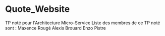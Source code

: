 # Quote_Website
TP noté pour l'Architecture Micro-Service
Liste des membres de ce TP noté sont : 
Maxence Rougé
Alexis Brouard
Enzo Pistre
